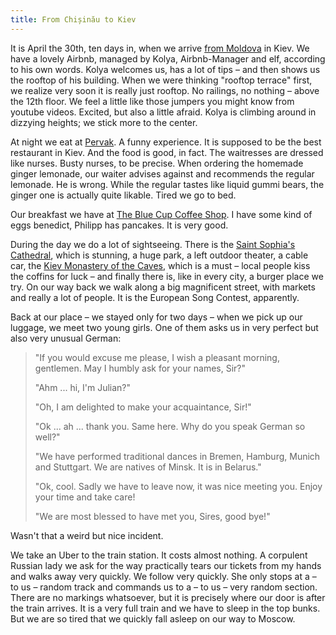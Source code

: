 ```yaml
---
title: From Chișinău to Kiev
---
```



It is April the 30th, ten days in, when we arrive [from Moldova](/?p=786) in Kiev. We have a lovely Airbnb, managed by Kolya, Airbnb-Manager and elf, according to his own words. Kolya welcomes us, has a lot of tips – and then shows us the rooftop of his building. When we were thinking "rooftop terrace" first, we realize very soon it is really just rooftop. No railings, no nothing – above the 12th floor. We feel a little like those jumpers you might know from youtube videos. Excited, but also a little afraid. Kolya is climbing around in dizzying heights; we stick more to the center.

At night we eat at [Pervak](http://www.pervak.kiev.ua/). A funny experience. It is supposed to be the best restaurant in Kiev. And the food is good, in fact. The waitresses are dressed like nurses. Busty nurses, to be precise. When ordering the homemade ginger lemonade, our waiter advises against and recommends the regular lemonade. He is wrong. While the regular tastes like liquid gummi bears, the ginger one is actually quite likable. Tired we go to bed.

Our breakfast we have at [The Blue Cup Coffee Shop](https://www.facebook.com/TheBlueCupCoffee/). I have some kind of eggs benedict, Philipp has pancakes. It is very good.

During the day we do a lot of sightseeing. There is the [Saint Sophia's Cathedral](https://en.wikipedia.org/wiki/Saint_Sophia%27s_Cathedral,_Kiev), which is stunning, a huge park, a left outdoor theater, a cable car, the [Kiev Monastery of the Caves](https://en.wikipedia.org/wiki/Kiev%5C_Pechersk%5C_Lavra), which is a must – local people kiss the coffins for luck – and finally there is, like in every city, a burger place we try. On our way back we walk along a big magnificent street, with markets and really a lot of people. It is the European Song Contest, apparently.

Back at our place – we stayed only for two days – when we pick up our luggage, we meet two young girls. One of them asks us in very perfect but also very unusual German:

> "If you would excuse me please, I wish a pleasant morning, gentlemen. May I humbly ask for your names, Sir?"
>
> "Ahm ... hi, I'm Julian?"
>
> "Oh, I am delighted to make your acquaintance, Sir!"
>
> "Ok ... ah ... thank you. Same here. Why do you speak German so well?"
>
> "We have performed traditional dances in Bremen, Hamburg, Munich and Stuttgart. We are natives of Minsk. It is in Belarus."
>
> "Ok, cool. Sadly we have to leave now, it was nice meeting you. Enjoy your time and take care!
>
> "We are most blessed to have met you, Sires, good bye!"

Wasn't that a weird but nice incident.

We take an Uber to the train station. It costs almost nothing. A corpulent Russian lady we ask for the way practically tears our tickets from my hands and walks away very quickly. We follow very quickly. She only stops at a – to us – random track and commands us to a – to us – very random section. There are no markings whatsoever, but it is precisely where our door is after the train arrives. It is a very full train and we have to sleep in the top bunks. But we are so tired that we quickly fall asleep on our way to Moscow.
